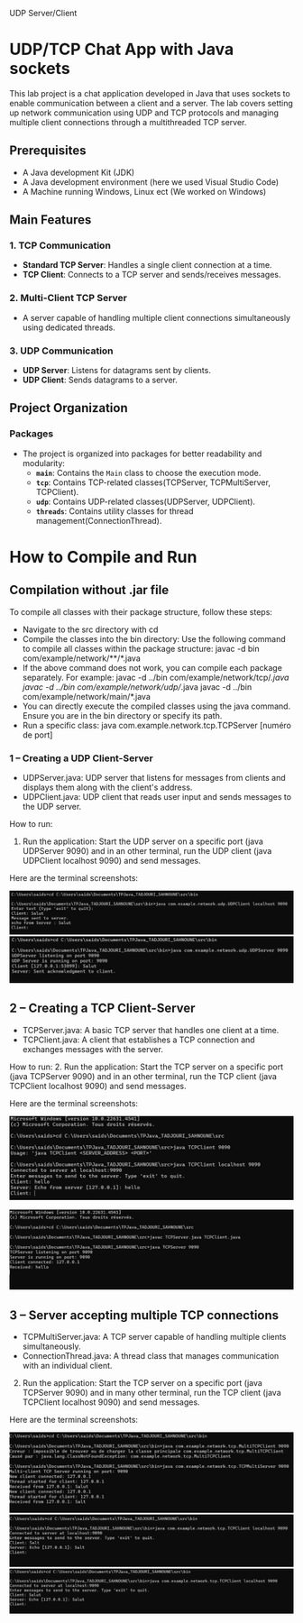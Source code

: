 UDP Server/Client  
# UDP/TCP Chat App with Java sockets  
This lab project is a chat application developed in Java that uses sockets to enable communication between a client and a server. The lab covers setting up network communication using UDP and TCP protocols and managing multiple client connections through a multithreaded TCP server.


## Prerequisites ##
* A Java development Kit (JDK)
* A Java development environment (here we used Visual Studio Code)
* A Machine running Windows, Linux ect (We worked on Windows)

## Main Features 
### 1. **TCP Communication**
- **Standard TCP Server**: Handles a single client connection at a time.
- **TCP Client**: Connects to a TCP server and sends/receives messages.

### 2. **Multi-Client TCP Server**
- A server capable of handling multiple client connections simultaneously using dedicated threads.

### 3. **UDP Communication**
- **UDP Server**: Listens for datagrams sent by clients.
- **UDP Client**: Sends datagrams to a server.


## Project Organization
### **Packages**
- The project is organized into packages for better readability and modularity:
  - **`main`**: Contains the `Main` class to choose the execution mode.
  - **`tcp`**: Contains TCP-related classes(TCPServer, TCPMultiServer, TCPClient).
  - **`udp`**: Contains UDP-related classes(UDPServer, UDPClient).
  - **`threads`**: Contains utility classes for thread management(ConnectionThread).

# How to Compile and Run
## **Compilation without .jar file**
To compile all classes with their package structure, follow these steps:
* Navigate to the src directory with cd
* Compile the classes into the bin directory: Use the following command to compile all classes within the package structure: javac -d bin com/example/network/**/*.java
* If the above command does not work, you can compile each package separately. For example: javac -d ../bin com/example/network/tcp/*.java
javac -d ../bin com/example/network/udp/*.java
javac -d ../bin com/example/network/main/*.java
* You can directly execute the compiled classes using the java command. Ensure you are in the bin directory or specify its path.
* Run a specific class: java com.example.network.tcp.TCPServer [numéro de port]



### **1 – Creating a UDP Client-Server**  

* UDPServer.java: UDP server that listens for messages from clients and displays them along with the client's address.
* UDPClient.java: UDP client that reads user input and sends messages to the UDP server.

How to run:

1. Run the application: Start the UDP server on a specific port (java UDPServer 9090) and in an other terminal, run the UDP client (java UDPClient localhost 9090) and send messages.

Here are the terminal screenshots:

![My image](images/UDPClient.png)
![My image](images/UDPServer.png)




## **2 – Creating a TCP Client-Server** ##

* TCPServer.java: A basic TCP server that handles one client at a time.
* TCPClient.java: A client that establishes a TCP connection and exchanges messages with the server.

How to run:
2. Run the application: Start the TCP server on a specific port (java TCPServer 9090) and in an other terminal, run the TCP client (java TCPClient localhost 9090) and send messages.

Here are the terminal screenshots:

![My image](images/TCP_Client.png)

![My image](images/TCP_Server.png)



## **3 – Server accepting multiple TCP connections** ##

* TCPMultiServer.java: A TCP server capable of handling multiple clients simultaneously.
* ConnectionThread.java: A thread class that manages communication with an individual client.


2. Run the application: Start the TCP server on a specific port (java TCPServer 9090) and in many other terminal, run the TCP client (java TCPClient localhost 9090) and send messages.

Here are the terminal screenshots:

![My image](images/TCPMultiClient_Server.png)
![My image](images/TCPMultiClient_Client1.png)
![My image](images/TCPMultiClient_Client2.png)









